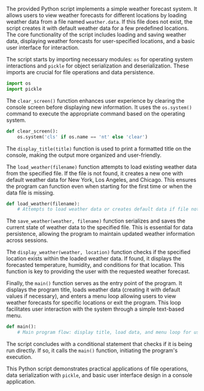 The provided Python script implements a simple weather forecast system. It allows users to view weather forecasts for different locations by loading weather data from a file named `weather.data`. If this file does not exist, the script creates it with default weather data for a few predefined locations. The core functionality of the script includes loading and saving weather data, displaying weather forecasts for user-specified locations, and a basic user interface for interaction.

The script starts by importing necessary modules: `os` for operating system interactions and `pickle` for object serialization and deserialization. These imports are crucial for file operations and data persistence.

```python
import os
import pickle
```

The `clear_screen()` function enhances user experience by clearing the console screen before displaying new information. It uses the `os.system()` command to execute the appropriate command based on the operating system.

```python
def clear_screen():
    os.system('cls' if os.name == 'nt' else 'clear')
```

The `display_title(title)` function is used to print a formatted title on the console, making the output more organized and user-friendly.

The `load_weather(filename)` function attempts to load existing weather data from the specified file. If the file is not found, it creates a new one with default weather data for New York, Los Angeles, and Chicago. This ensures the program can function even when starting for the first time or when the data file is missing.

```python
def load_weather(filename):
    # Attempts to load weather data or creates default data if file not found
```

The `save_weather(weather, filename)` function serializes and saves the current state of weather data to the specified file. This is essential for data persistence, allowing the program to maintain updated weather information across sessions.

The `display_weather(weather, location)` function checks if the specified location exists within the loaded weather data. If found, it displays the forecasted temperature, humidity, and conditions for that location. This function is key to providing the user with the requested weather forecast.

Finally, the `main()` function serves as the entry point of the program. It displays the program title, loads weather data (creating it with default values if necessary), and enters a menu loop allowing users to view weather forecasts for specific locations or exit the program. This loop facilitates user interaction with the system through a simple text-based menu.

```python
def main():
    # Main program flow: display title, load data, and menu loop for user interaction
```

The script concludes with a conditional statement that checks if it is being run directly. If so, it calls the `main()` function, initiating the program's execution.

This Python script demonstrates practical applications of file operations, data serialization with `pickle`, and basic user interface design in a console application.